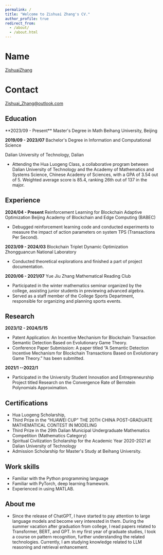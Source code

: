 ```yaml
---
permalink: /
title: "Welcome to Zishuai Zhang's CV."
author_profile: true
redirect_from: 
  - /about/
  - /about.html
---
```


# Name

[ZishuaiZhang](https://github.com/zzs97str)

# Contact

[Zishuai_Zhang@outlook.com](mailto:Zishuai_Zhang@outlook.com)


## Education


<p align=left>**2023/09 - Present** Master's Degree in Math
Beihang University, Beijing</p>

**2019/09 - 2023/07** Bachelor's Degree in Information and Computational Science

Dalian University of Technology, Dalian

* Attending the Hua Luogeng Class, a collaborative program between Dalian University of Technology and the Academy of Mathematics and Systems Science, Chinese Academy of Sciences, with a GPA of 3.54 out of 5. Weighted average score is 85.4, ranking 26th out of 137 in the major.

## Experience

**2024/04 - Present** Reinforcement Learning for Blockchain Adaptive Optimization
Beijing Academy of Blockchain and Edge Computing (BABEC)

* Debugged reinforcement learning code and conducted experiments to measure the impact of action parameters on system TPS (Transactions Per Second).

**2023/09 - 2024/03** Blockchain Triplet Dynamic Optimization
Zhongguancun National Laboratory

* Conducted theoretical explorations and finished a part of project documentation.

**2020/06 - 2021/07** Yue Jiu Zhang Mathematical Reading Club

* Participated in the winter mathematics seminar organized by the college, assisting junior students in previewing advanced algebra.
* Served as a staff member of the College Sports Department, responsible for organizing and planning sports events.

## Research

**2023/12 - 2024/5/15** 
* Patent Application: An Incentive Mechanism for Blockchain Transaction Semantic Detection Based on Evolutionary Game Theory.
* Conference Paper Submission: A paper titled “A Semantic Detection Incentive Mechanism for Blockchain Transactions Based on Evolutionary Game Theory.” has been submitted.

**2021/1 --2022/1**
* Participated in the University Student Innovation and Entrepreneurship Project titled Research on the Convergence Rate of Bernstein Polynomials Approximation.

## Certifications

* Hua Luogeng Scholarship,
* Third Prize in the “HUAWEI CUP” THE 20TH CHINA POST-GRADUATE MATHEMATICAL CONTEST IN MODELING
* Third Prize in the 29th Dalian Municipal Undergraduate Mathematics Competition (Mathematics Category)
* Spiritual Civilization Scholarship for the Academic Year 2020-2021 at Dalian University of Technology
* Admission Scholarship for Master's Study at Beihang University.

## Work skills
* Familiar with the Python programming language 
* Familiar with PyTorch, deep learning framework.
* Experienced in using MATLAB.

## About me
* Since the release of ChatGPT, I have started to pay attention to large language models and become very interested in them. During the summer vacation after graduation from college, I read papers related to Transformer, BERT, and GPT. In my first year of graduate studies, I took a course on pattern recognition, further understanding the related technologies. Currently, I am studying knowledge related to LLM reasoning and retrieval enhancement.


